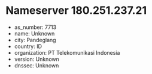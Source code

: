 # Nameserver 180.251.237.21

* as_number: 7713
* name: Unknown
* city: Pandeglang
* country: ID
* organization: PT Telekomunikasi Indonesia
* version: Unknown
* dnssec: Unknown
